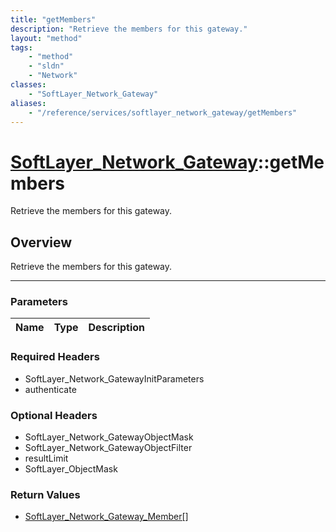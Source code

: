 ```yaml
---
title: "getMembers"
description: "Retrieve the members for this gateway."
layout: "method"
tags:
    - "method"
    - "sldn"
    - "Network"
classes:
    - "SoftLayer_Network_Gateway"
aliases:
    - "/reference/services/softlayer_network_gateway/getMembers"
---
```

# [SoftLayer_Network_Gateway](/reference/services/SoftLayer_Network_Gateway)::getMembers

Retrieve the members for this gateway.


## Overview 
Retrieve the members for this gateway.

-----

### Parameters 
|Name | Type | Description |
| --- | --- | --- |


### Required Headers
* SoftLayer_Network_GatewayInitParameters
* authenticate


### Optional Headers
* SoftLayer_Network_GatewayObjectMask
* SoftLayer_Network_GatewayObjectFilter
* resultLimit
* SoftLayer_ObjectMask

### Return Values
* <a href='/reference/datatypes/SoftLayer_Network_Gateway_Member'>SoftLayer_Network_Gateway_Member[] </a>





